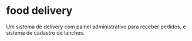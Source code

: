 # food delivery
Um sistema de delivery com painel administrativo para receber pedidos, e sistema de cadastro de lanches.
